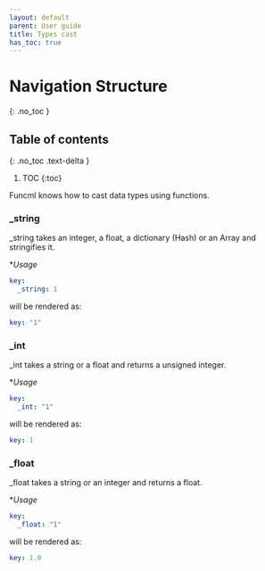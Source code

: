 ```yaml
---
layout: default
parent: User guide
title: Types cast
has_toc: true
---
```

# Navigation Structure
{: .no_toc }

## Table of contents
{: .no_toc .text-delta }

1. TOC
{:toc}

Funcml knows how to cast data types using functions.

### _string

_string takes an integer, a float, a dictionary (Hash) or an Array and stringifies it.

**Usage*
```yaml
key:
  _string: 1
```

will be rendered as:

```yaml
key: "1"
```

### _int

_int takes a string or a float and returns a unsigned integer.

**Usage*
```yaml
key:
  _int: "1"
```

will be rendered as:

```yaml
key: 1
```

### _float

_float takes a string or an integer and returns a float.

**Usage*
```yaml
key:
  _float: "1"
```

will be rendered as:

```yaml
key: 1.0
```